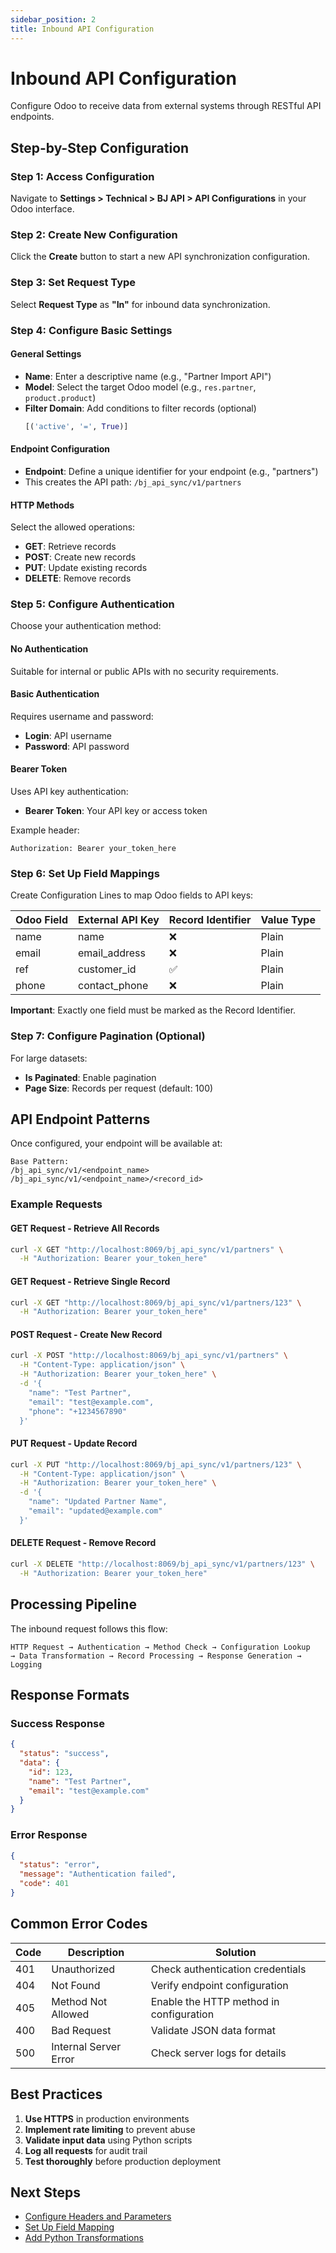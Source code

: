 ```yaml
---
sidebar_position: 2
title: Inbound API Configuration
---
```


# Inbound API Configuration

Configure Odoo to receive data from external systems through RESTful API endpoints.

## Step-by-Step Configuration

### Step 1: Access Configuration

Navigate to **Settings > Technical > BJ API > API Configurations** in your Odoo interface.

### Step 2: Create New Configuration

Click the **Create** button to start a new API synchronization configuration.

### Step 3: Set Request Type

Select **Request Type** as **"In"** for inbound data synchronization.

### Step 4: Configure Basic Settings

#### General Settings
- **Name**: Enter a descriptive name (e.g., "Partner Import API")
- **Model**: Select the target Odoo model (e.g., `res.partner`, `product.product`)
- **Filter Domain**: Add conditions to filter records (optional)
  ```python
  [('active', '=', True)]
  ```

#### Endpoint Configuration
- **Endpoint**: Define a unique identifier for your endpoint (e.g., "partners")
- This creates the API path: `/bj_api_sync/v1/partners`

#### HTTP Methods
Select the allowed operations:
- **GET**: Retrieve records
- **POST**: Create new records
- **PUT**: Update existing records
- **DELETE**: Remove records

### Step 5: Configure Authentication

Choose your authentication method:

#### No Authentication
Suitable for internal or public APIs with no security requirements.

#### Basic Authentication
Requires username and password:
- **Login**: API username
- **Password**: API password

#### Bearer Token
Uses API key authentication:
- **Bearer Token**: Your API key or access token

Example header:
```
Authorization: Bearer your_token_here
```

### Step 6: Set Up Field Mappings

Create Configuration Lines to map Odoo fields to API keys:

| Odoo Field | External API Key | Record Identifier | Value Type |
|------------|------------------|-------------------|------------|
| name | name | ❌ | Plain |
| email | email_address | ❌ | Plain |
| ref | customer_id | ✅ | Plain |
| phone | contact_phone | ❌ | Plain |

**Important**: Exactly one field must be marked as the Record Identifier.

### Step 7: Configure Pagination (Optional)

For large datasets:
- **Is Paginated**: Enable pagination
- **Page Size**: Records per request (default: 100)

## API Endpoint Patterns

Once configured, your endpoint will be available at:

```
Base Pattern:
/bj_api_sync/v1/<endpoint_name>
/bj_api_sync/v1/<endpoint_name>/<record_id>
```

### Example Requests

#### GET Request - Retrieve All Records
```bash
curl -X GET "http://localhost:8069/bj_api_sync/v1/partners" \
  -H "Authorization: Bearer your_token_here"
```

#### GET Request - Retrieve Single Record
```bash
curl -X GET "http://localhost:8069/bj_api_sync/v1/partners/123" \
  -H "Authorization: Bearer your_token_here"
```

#### POST Request - Create New Record
```bash
curl -X POST "http://localhost:8069/bj_api_sync/v1/partners" \
  -H "Content-Type: application/json" \
  -H "Authorization: Bearer your_token_here" \
  -d '{
    "name": "Test Partner",
    "email": "test@example.com",
    "phone": "+1234567890"
  }'
```

#### PUT Request - Update Record
```bash
curl -X PUT "http://localhost:8069/bj_api_sync/v1/partners/123" \
  -H "Content-Type: application/json" \
  -H "Authorization: Bearer your_token_here" \
  -d '{
    "name": "Updated Partner Name",
    "email": "updated@example.com"
  }'
```

#### DELETE Request - Remove Record
```bash
curl -X DELETE "http://localhost:8069/bj_api_sync/v1/partners/123" \
  -H "Authorization: Bearer your_token_here"
```

## Processing Pipeline

The inbound request follows this flow:

```
HTTP Request → Authentication → Method Check → Configuration Lookup 
→ Data Transformation → Record Processing → Response Generation → Logging
```

## Response Formats

### Success Response
```json
{
  "status": "success",
  "data": {
    "id": 123,
    "name": "Test Partner",
    "email": "test@example.com"
  }
}
```

### Error Response
```json
{
  "status": "error",
  "message": "Authentication failed",
  "code": 401
}
```

## Common Error Codes

| Code | Description | Solution |
|------|-------------|----------|
| 401 | Unauthorized | Check authentication credentials |
| 404 | Not Found | Verify endpoint configuration |
| 405 | Method Not Allowed | Enable the HTTP method in configuration |
| 400 | Bad Request | Validate JSON data format |
| 500 | Internal Server Error | Check server logs for details |

## Best Practices

1. **Use HTTPS** in production environments
2. **Implement rate limiting** to prevent abuse
3. **Validate input data** using Python scripts
4. **Log all requests** for audit trail
5. **Test thoroughly** before production deployment

## Next Steps

- [Configure Headers and Parameters](/docs/configuration/authentication)
- [Set Up Field Mapping](/docs/configuration/field-mapping)
- [Add Python Transformations](/docs/python-scripts/data-transformation)